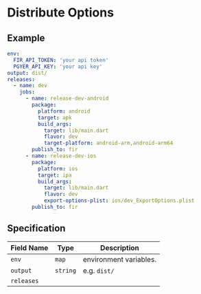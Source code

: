 # Distribute Options

## Example

```yaml
env:
  FIR_API_TOKEN: 'your api token'
  PGYER_API_KEY: 'your api key'
output: dist/
releases:
  - name: dev
    jobs:
      - name: release-dev-android
        package:
          platform: android
          target: apk
          build_args:
            target: lib/main.dart
            flavor: dev
            target-platform: android-arm,android-arm64
        publish_to: fir
      - name: release-dev-ios
        package:
          platform: ios
          target: ipa
          build_args:
            target: lib/main.dart
            flavor: dev
            export-options-plist: ios/dev_ExportOptions.plist
        publish_to: fir
```

## Specification <a href="#specification" id="specification"></a>

| Field Name | Type      | Description            |
| ---------- | --------- | ---------------------- |
| `env`      | `map`     | environment variables. |
| `output`   | `string`  | e.g. `dist/`           |
| `releases` |           |                        |

